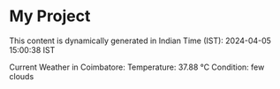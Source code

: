 # My Project

This content is dynamically generated in Indian Time (IST): 2024-04-05 15:00:38 IST


Current Weather in Coimbatore:
Temperature: 37.88 °C
Condition: few clouds
